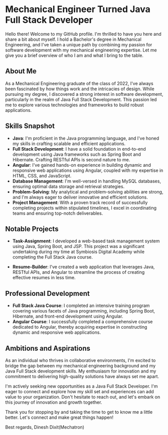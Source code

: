 # Mechanical Engineer Turned Java Full Stack Developer

Hello there! Welcome to my GitHub profile. I'm thrilled to have you here and share a bit about myself. I hold a Bachelor's degree in Mechanical Engineering, and I've taken a unique path by combining my passion for software development with my mechanical engineering expertise. Let me give you a brief overview of who I am and what I bring to the table.

## About Me

As a Mechanical Engineering graduate of the class of 2022, I've always been fascinated by how things work and the intricacies of design. While pursuing my degree, I discovered a strong interest in software development, particularly in the realm of Java Full Stack Development. This passion led me to explore various technologies and frameworks to build robust applications.



## Skills Snapshot

- **Java**: I'm proficient in the Java programming language, and I've honed my skills in crafting scalable and efficient applications.
- **Full Stack Development**: I have a solid foundation in end-to-end development using Java frameworks such as Spring Boot and Hibernate. Crafting RESTful APIs is second nature to me.
- **Angular**: I've gained hands-on experience in building dynamic and responsive web applications using Angular, coupled with my expertise in HTML, CSS, and JavaScript.
- **Database Management**: I'm well-versed in handling MySQL databases, ensuring optimal data storage and retrieval strategies.
- **Problem-Solving**: My analytical and problem-solving abilities are strong, and I'm always eager to deliver innovative and efficient solutions.
- **Project Management**: With a proven track record of successfully completing projects within stipulated timelines, I excel in coordinating teams and ensuring top-notch deliverables.

## Notable Projects

- **Task-Assignment**: I developed a web-based task management system using Java, Spring Boot, and JSP. This project was a significant undertaking during my time at Symbiosis Digital Academy while completing the Full Stack Java course.

- **Resume-Builder**: I've created a web application that leverages Java, RESTful APIs, and Angular to streamline the process of creating effective resumes in less time.

## Professional Development

- **Full Stack Java Course**: I completed an intensive training program covering various facets of Java programming, including Spring Boot, Hibernate, and front-end development using Angular.
- **Angular Course**: I successfully completed a comprehensive course dedicated to Angular, thereby acquiring expertise in constructing dynamic and responsive web applications.

## Ambitions and Aspirations

As an individual who thrives in collaborative environments, I'm excited to bridge the gap between my mechanical engineering background and my Java Full Stack development skills. My enthusiasm for innovation and my commitment to delivering high-quality solutions have always set me apart. 

I'm actively seeking new opportunities as a Java Full Stack Developer. I'm eager to connect and explore how my skill set and experiences can add value to your organization. Don't hesitate to reach out, and let's embark on this journey of innovation and growth together.

Thank you for stopping by and taking the time to get to know me a little better. Let's connect and make great things happen!

Best regards,
Dinesh Dixit(Mechatron)
